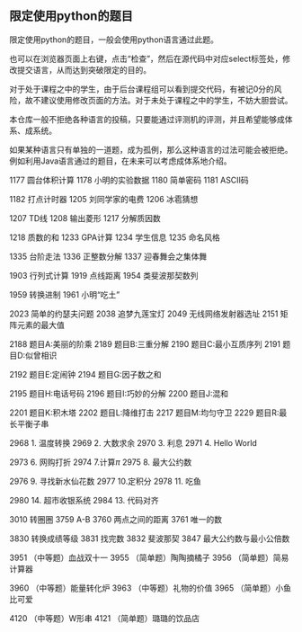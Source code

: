 ## 限定使用python的题目

限定使用python的题目，一般会使用python语言通过此题。

也可以在浏览器页面上右键，点击“检查”，然后在源代码中对应select标签处，修改提交语言，从而达到突破限定的目的。

对于处于课程之中的学生，由于后台课程组可以看到提交代码，有被记0分的风险，故不建议使用修改页面的方法。对于未处于课程之中的学生，不妨大胆尝试。

本仓库一般不拒绝各种语言的投稿，只要能通过评测机的评测，并且希望能够成体系、成系统。

如果某种语言只有单独的一道题，成为孤例，那么这种语言的过法可能会被拒绝。例如利用Java语言通过的题目，在未来可以考虑成体系地介绍。

1177 圆台体积计算 1178 小明的实验数据 1180 简单密码 1181 ASCII码

1182 打点计时器 1205 刘同学家的电费 1206 冰雹猜想

1207 TD线 1208 输出菱形 1217 分解质因数

1218 质数的和 1233 GPA计算 1234 学生信息 1235 命名风格

1335 台阶走法 1336 正整数分解 1337 迎春舞会之集体舞

1903 行列式计算 1919 点线距离 1954 类斐波那契数列 

1959 转换进制 1961 小明“吃土”

2023 简单的约瑟夫问题 2038 追梦九莲宝灯 2049 无线网络发射器选址 2151 矩阵元素的最大值

2188 题目A:美丽的阶乘 2189 题目B:三重分解 2190 题目C:最小互质序列 2191 题目D:似曾相识

2192 题目E:定闹钟 2194 题目G:因子数之和

2195 题目H:电话号码 2196 题目I:巧妙的分解 2200 题目J:混和

2201 题目K:积木塔 2202 题目L:降维打击 2217 题目M:均匀守卫 2229 题目R:最长平衡子串

2968 1. 温度转换 2969 2. 大数求余 2970 3. 利息 2971 4. Hello World

2973 6. 网购打折 2974 7.计算$\pi$ 2975 8. 最大公约数

2976 9. 寻找新水仙花数 2977 10.定积分 2978 11. 吃鱼

2980 14. 超市收银系统 2984 13. 代码对齐

3010 转圈圈 3759 A-B 3760 两点之间的距离 3761 唯一的数

3830 转换成绩等级 3831 找完数 3832 斐波那契 3847 最大公约数与最小公倍数

3951 （中等题）血战双十一 3955 （简单题）陶陶摘橘子 3956 （简单题）简易计算器

3960 （中等题）能量转化炉 3963 （中等题）礼物的价值 3965 （简单题）小鱼比可爱

4120 （中等题）W形串 4121 （简单题）璐璐的饮品店